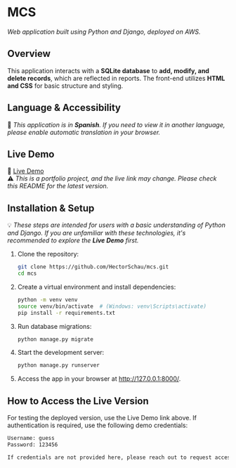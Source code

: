 # **MCS**  
_Web application built using Python and Django, deployed on AWS._

## **Overview**  
This application interacts with a **SQLite database** to **add, modify, and delete records**, which are reflected in reports. The front-end utilizes **HTML and CSS** for basic structure and styling.

## **Language & Accessibility**  
📝 *This application is in **Spanish**. If you need to view it in another language, please enable automatic translation in your browser.*

## **Live Demo**  
🔗 [Live Demo](http://51.20.74.159:8000/)  
⚠️ *This is a portfolio project, and the live link may change. Please check this README for the latest version.*

## **Installation & Setup**  
💡 *These steps are intended for users with a basic understanding of Python and Django. If you are unfamiliar with these technologies, it's recommended to explore the **Live Demo** first.*

1. Clone the repository:  
   ```bash
   git clone https://github.com/HectorSchau/mcs.git
   cd mcs
2. Create a virtual environment and install dependencies:
   ```bash
   python -m venv venv
   source venv/bin/activate  # (Windows: venv\Scripts\activate)
   pip install -r requirements.txt
3. Run database migrations:
   ```bash
   python manage.py migrate
4. Start the development server:
   ```bash
   python manage.py runserver
5. Access the app in your browser at http://127.0.0.1:8000/.

## **How to Access the Live Version**   
For testing the deployed version, use the Live Demo link above.
If authentication is required, use the following demo credentials:
   ```bash
   Username: guess  
   Password: 123456

If credentials are not provided here, please reach out to request access.

   
